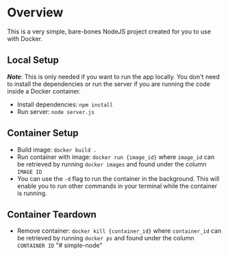 # Overview

This is a very simple, bare-bones NodeJS project created for you to use with Docker.

## Local Setup

**_Note_**: This is only needed if you want to run the app locally. You don't need to install the dependencies or run the server if you are running the code inside a Docker container.

- Install dependencies: `npm install`
- Run server: `node server.js`

## Container Setup

- Build image: `docker build .`
- Run container with image: `docker run {image_id}` where `image_id` can be retrieved by running `docker images` and found under the column `IMAGE ID`
- You can use the `-d` flag to run the container in the background. This will enable you to run other commands in your terminal while the container is running.

## Container Teardown

- Remove container: `docker kill {container_id}` where `container_id` can be retrieved by running `docker ps` and found under the column `CONTAINER ID`
"# simple-node" 
